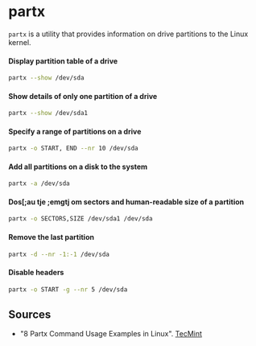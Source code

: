 # partx
`partx` is a utility that provides information on drive partitions to the Linux kernel.

#### Display partition table of a drive

```bash
partx --show /dev/sda
```

#### Show details of only one partition of a drive

```bash
partx --show /dev/sda1
```

#### Specify a range of partitions on a drive

```bash
partx -o START, END --nr 10 /dev/sda
```

#### Add all partitions on a disk to the system

```bash
partx -a /dev/sda
```

#### Dos[;au tje ;emgtj om sectors and human-readable size of a partition

```bash
partx -o SECTORS,SIZE /dev/sda1 /dev/sda
```

#### Remove the last partition

```bash
partx -d --nr -1:-1 /dev/sda
```

#### Disable headers

```bash
partx -o START -g --nr 5 /dev/sda
```

## Sources
  - "8 Partx Command Usage Examples in Linux". [TecMint](https://www.tecmint.com/partx-command-in-linux-with-examples/)
